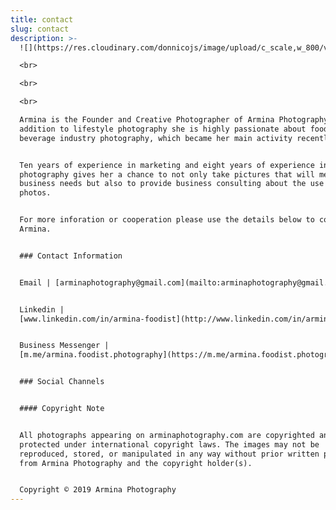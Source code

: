 ```yaml
---
title: contact
slug: contact
description: >-
  ![](https://res.cloudinary.com/donnicojs/image/upload/c_scale,w_800/v1573303134/food/AF_000005-1_Edited_vbz0ws.jpg)

  <br>

  <br>

  <br>

  Armina is the Founder and Creative Photographer of Armina Photography. In
  addition to lifestyle photography she is highly passionate about food and
  beverage industry photography, which became her main activity recently.


  Ten years of experience in marketing and eight years of experience in
  photography gives her a chance to not only take pictures that will meet
  business needs but also to provide business consulting about the use of those
  photos.


  For more inforation or cooperation please use the details below to contact
  Armina.


  ### Contact Information


  Email | [arminaphotography@gmail.com](mailto:arminaphotography@gmail.com)


  Linkedin |
  [www.linkedin.com/in/armina-foodist](http://www.linkedin.com/in/armina-foodist)


  Business Messenger |
  [m.me/armina.foodist.photography](https://m.me/armina.foodist.photography?fbclid=IwAR1OAWbZtXRp_fK2J6pFc2Y-j1KBiGRWLbJF7f35BqZ5yQT3_Z-8DVX22Zs)


  ### Social Channels


  #### Copyright Note


  All photographs appearing on arminaphotography.com are copyrighted and
  protected under international copyright laws. The images may not be
  reproduced, stored, or manipulated in any way without prior written permission
  from Armina Photography and the copyright holder(s).


  Copyright © 2019 Armina Photography
---
```


